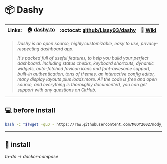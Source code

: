 # :package: Dashy

| **Links:** | :house: [dashy.to](https://dashy.to/) | :octocat: [github/Lissy93/dashy](https://github.com/Lissy93/dashy) | :open_book: [Wiki](https://github.com/Lissy93/dashy/wiki) |
| --- | --- | --- | --- |

>_Dashy is an open source, highly customizable, easy to use, privacy-respecting dashboard app._
>
>_It's packed full of useful features, to help you build your perfect dashboard. Including status checks, keyboard shortcuts, dynamic widgets, auto-fetched favicon icons and font-awesome support, built-in authentication, tons of themes, an interactive config editor, many display layouts plus loads more.
All the code is free and open source, and everything is thoroughly documented, you can get support with any questions on GitHub._
___

## :computer: before install
```bash
bash -c "$(wget -qLO - https://raw.githubusercontent.com/M0DY2002/mody_docker/main/dashy/bash-preperation.sh)"
```
- - -
## :whale2: install
_to-do -> docker-compose_
